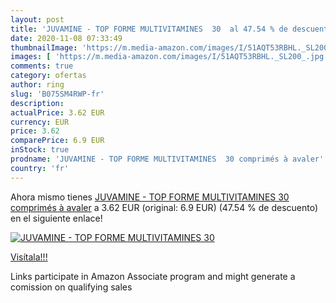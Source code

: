 ```yaml
---
layout: post
title: 'JUVAMINE - TOP FORME MULTIVITAMINES  30  al 47.54 % de descuento'
date: 2020-11-08 07:33:49
thumbnailImage: 'https://m.media-amazon.com/images/I/51AQT53RBHL._SL200_.jpg'
images: [ 'https://m.media-amazon.com/images/I/51AQT53RBHL._SL200_.jpg' ]
comments: true
category: ofertas
author: ring
slug: 'B075SM4RWP-fr'
description:
actualPrice: 3.62 EUR
currency: EUR
price: 3.62
comparePrice: 6.9 EUR
inStock: true
prodname: 'JUVAMINE - TOP FORME MULTIVITAMINES  30 comprimés à avaler'
country: 'fr'
---
```


Ahora mismo tienes [JUVAMINE - TOP FORME MULTIVITAMINES  30 comprimés à avaler](https://www.amazon.fr/dp/B075SM4RWP/?tag=tolees0d-21) a 3.62 EUR (original: 6.9 EUR) (47.54 %  de descuento) en el siguiente enlace!

[![JUVAMINE - TOP FORME MULTIVITAMINES  30 ](https://m.media-amazon.com/images/I/51AQT53RBHL._SL200_.jpg)](https://www.amazon.fr/dp/B075SM4RWP/?tag=tolees0d-21)

[Visítala!!!](https://www.amazon.fr/dp/B075SM4RWP/?tag=tolees0d-21)

Links participate in Amazon Associate program and might generate a comission on qualifying sales

